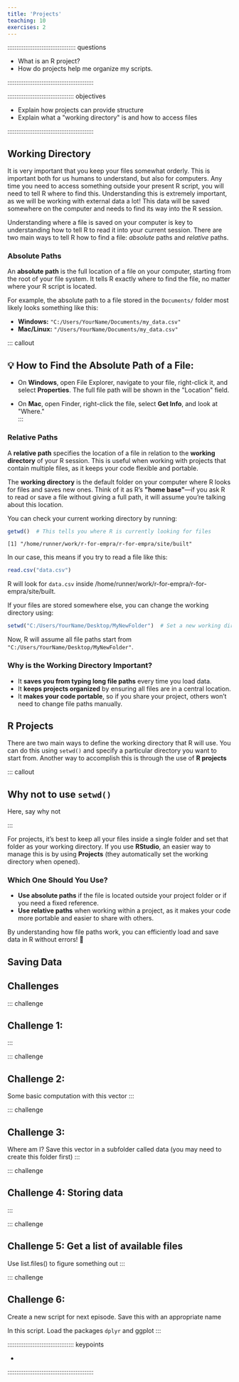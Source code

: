 ```yaml
---
title: 'Projects'
teaching: 10
exercises: 2
---
```


:::::::::::::::::::::::::::::::::::::: questions 

- What is an R project? 
- How do projects help me organize my scripts.

::::::::::::::::::::::::::::::::::::::::::::::::

::::::::::::::::::::::::::::::::::::: objectives

- Explain how projects can provide structure
- Explain what a "working directory" is and how to access files

::::::::::::::::::::::::::::::::::::::::::::::::

## Working Directory
It is very important that you keep your files somewhat orderly. This is important both for us humans to understand, but also for computers. Any time you need to access something outside your present R script, you will need to tell R where to find this. Understanding this is extremely important, as we will be working with external data a lot! This data will be saved somewhere on the computer and needs to find its way into the R session.

Understanding where a file is saved on your computer is key to understanding how to tell R to read it into your current session. There are two main ways to tell R how to find a file: *absolute* paths and *relative* paths. 

### Absolute Paths  

An **absolute path** is the full location of a file on your computer, starting from the root of your file system. It tells R exactly where to find the file, no matter where your R script is located.  

For example, the absolute path to a file stored in the `Documents/` folder most likely looks something like this:
- **Windows:** `"C:/Users/YourName/Documents/my_data.csv"`  
- **Mac/Linux:** `"/Users/YourName/Documents/my_data.csv"`  

::: callout
## 💡 **How to Find the Absolute Path of a File**:  

- On **Windows**, open File Explorer, navigate to your file, right-click it, and select **Properties**. The full file path will be shown in the "Location" field.  

- On **Mac**, open Finder, right-click the file, select **Get Info**, and look at "Where."  
:::

### Relative Paths  

A **relative path** specifies the location of a file in relation to the **working directory** of your R session. This is useful when working with projects that contain multiple files, as it keeps your code flexible and portable.  

The **working directory** is the default folder on your computer where R looks for files and saves new ones. Think of it as R’s **"home base"**—if you ask R to read or save a file without giving a full path, it will assume you’re talking about this location.  

You can check your current working directory by running:  


``` r
getwd()  # This tells you where R is currently looking for files
```

``` output
[1] "/home/runner/work/r-for-empra/r-for-empra/site/built"
```

In our case, this means if you try to read a file like this:  


``` r
read.csv("data.csv")
```

R will look for `data.csv` inside /home/runner/work/r-for-empra/r-for-empra/site/built.


If your files are stored somewhere else, you can change the working directory using:  


``` r
setwd("C:/Users/YourName/Desktop/MyNewFolder")  # Set a new working directory
```

Now, R will assume all file paths start from `"C:/Users/YourName/Desktop/MyNewFolder"`.  

### Why is the Working Directory Important?  
- It **saves you from typing long file paths** every time you load data.  
- It **keeps projects organized** by ensuring all files are in a central location.  
- It **makes your code portable**, so if you share your project, others won’t need to change file paths manually.

## R Projects
There are two main ways to define the working directory that R will use. You can do this using `setwd()` and specify a particular directory you want to start from. Another way to accomplish this is through the use of **R projects**

::: callout
## Why not to use `setwd()`
Here, say why not

:::

For projects, it’s best to keep all your files inside a single folder and set that folder as your working directory. If you use **RStudio**, an easier way to manage this is by using **Projects** (they automatically set the working directory when opened).

### Which One Should You Use?  
- **Use absolute paths** if the file is located outside your project folder or if you need a fixed reference.  
- **Use relative paths** when working within a project, as it makes your code more portable and easier to share with others.  

By understanding how file paths work, you can efficiently load and save data in R without errors! 🚀

## Saving Data

## Challenges
::: challenge
## Challenge 1:


:::

::: challenge
## Challenge 2: 

Some basic computation with this vector
:::

::: challenge
## Challenge 3: 

Where am I?
Save this vector in a subfolder called data
(you may need to create this folder first)
:::

::: challenge
## Challenge 4: Storing data
:::

::: challenge
## Challenge 5: Get a list of available files
Use list.files() to figure something out
:::

::: challenge 
## Challenge 6:
Create a new script for next episode. Save this with an appropriate name

In this script. Load the packages `dplyr` and ggplot
:::


::::::::::::::::::::::::::::::::::::: keypoints 

- 

::::::::::::::::::::::::::::::::::::::::::::::::
